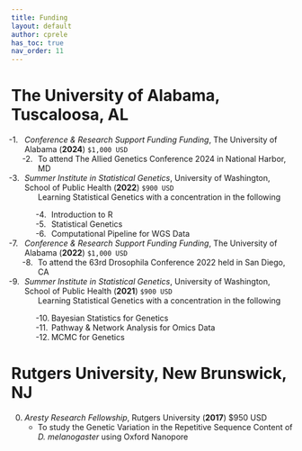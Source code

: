 ```yaml
---
title: Funding
layout: default
author: cprele
has_toc: true
nav_order: 11
---
```


# The University of Alabama, Tuscaloosa, AL

<ol class="reversed">
	<li><i>Conference & Research Support Funding Funding</i>, The University of Alabama (<b>2024</b>) <code>$1,000 USD</code>
		<ol>
			<li>To attend The Allied Genetics Conference 2024 in National Harbor, MD</li>
		</ol>
	</li>
	<li><i>Summer Institute in Statistical Genetics</i>, University of Washington, School of Public Health (<b>2022</b>) <code>$900 USD</code>
		<ol>Learning Statistical Genetics with a concentration in the following
			<ol>
				<li>Introduction to R</li>
				<li>Statistical Genetics</li>
				<li>Computational Pipeline for WGS Data</li>
			</ol>
		</ol>
	</li>
	<li><i>Conference & Research Support Funding Funding</i>, The University of Alabama (<b>2022</b>) <code>$1,000 USD</code>
		<ol>
			<li>To attend the 63rd Drosophila Conference 2022 held in San Diego, CA</li>
		</ol>
	</li>
	<li><i>Summer Institute in Statistical Genetics</i>, University of Washington, School of Public Health (<b>2021</b>) <code>$900 USD</code>
		<ol>Learning Statistical Genetics with a concentration in the following
			<ol>
				<li>Bayesian Statistics for Genetics</li>
				<li>Pathway & Network Analysis for Omics Data</li>
				<li>MCMC for Genetics</li>
			</ol>
		</ol>
	</li>

</ol>

# Rutgers University, New Brunswick, NJ

0. _Aresty Research Fellowship_, Rutgers University (**2017**) $950 USD
	- To study the Genetic Variation in the Repetitive Sequence Content of _D. melanogaster_ using Oxford Nanopore

<style>
ol.reversed {
/*  counter-reset: reversed-counter; /* JavaScript will set the correct number */*/
  counter-reset: 4; /* JavaScript will set the correct number */
}

ol.reversed li {
  list-style: none;
  counter-increment: reversed-counter -1;
  position: relative;
}

ol.reversed li::before {
  content: counter(reversed-counter, decimal) ". ";
  position: absolute;
  left: -2em;
}
</style>

<script>
  document.addEventListener("DOMContentLoaded", function () {
    document.querySelectorAll("ol.reversed").forEach(ol => {
      ol.style.counterReset = reversed-counter ${ol.children.length + 1};
    });
  });
</script>
